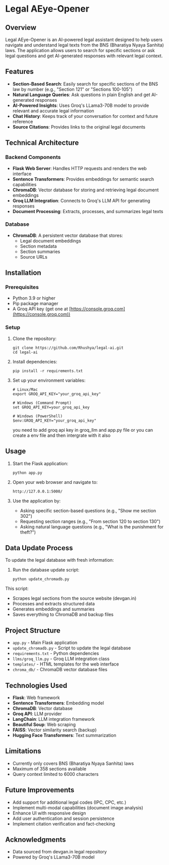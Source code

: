 # Legal AEye-Opener

## Overview
Legal AEye-Opener is an AI-powered legal assistant designed to help users navigate and understand legal texts from the BNS (Bharatiya Nyaya Sanhita) laws. The application allows users to search for specific sections or ask legal questions and get AI-generated responses with relevant legal context.

## Features
- **Section-Based Search**: Easily search for specific sections of the BNS law by number (e.g., "Section 121" or "Sections 100-105")
- **Natural Language Queries**: Ask questions in plain English and get AI-generated responses
- **AI-Powered Insights**: Uses Groq's LLama3-70B model to provide relevant and accurate legal information
- **Chat History**: Keeps track of your conversation for context and future reference
- **Source Citations**: Provides links to the original legal documents

## Technical Architecture
### Backend Components
- **Flask Web Server**: Handles HTTP requests and renders the web interface
- **Sentence Transformers**: Provides embeddings for semantic search capabilities
- **ChromaDB**: Vector database for storing and retrieving legal document embeddings
- **Groq LLM Integration**: Connects to Groq's LLM API for generating responses
- **Document Processing**: Extracts, processes, and summarizes legal texts

### Database
- **ChromaDB**: A persistent vector database that stores:
  - Legal document embeddings
  - Section metadata
  - Section summaries
  - Source URLs

## Installation

### Prerequisites
- Python 3.9 or higher
- Pip package manager
- A Groq API key (get one at [https://console.groq.com](https://console.groq.com))

### Setup
1. Clone the repository:
   ```
   git clone https://github.com/Rhushya/legal-ai.git
   cd legal-ai
   
   ```

2. Install dependencies:
   ```
   pip install -r requirements.txt
   ```

3. Set up your environment variables:
   ```
   # Linux/Mac
   export GROQ_API_KEY="your_groq_api_key"
   
   # Windows (Command Prompt)
   set GROQ_API_KEY=your_groq_api_key
   
   # Windows (PowerShell)
   $env:GROQ_API_KEY="your_groq_api_key"
   ```
   you need to add groq api key in groq_llm and app.py file or you can create a env file and then intergrate with it also
    

## Usage

1. Start the Flask application:
   ```
   python app.py
   ```

2. Open your web browser and navigate to:
   ```
   http://127.0.0.1:5000/
   ```

3. Use the application by:
   - Asking specific section-based questions (e.g., "Show me section 302")
   - Requesting section ranges (e.g., "From section 120 to section 130")
   - Asking natural language questions (e.g., "What is the punishment for theft?")

## Data Update Process

To update the legal database with fresh information:

1. Run the database update script:
   ```
   python update_chromadb.py
   ```

This script:
- Scrapes legal sections from the source website (devgan.in)
- Processes and extracts structured data
- Generates embeddings and summaries
- Saves everything to ChromaDB and backup files

## Project Structure
- `app.py` - Main Flask application
- `update_chromadb.py` - Script to update the legal database
- `requirements.txt` - Python dependencies
- `llms/groq_llm.py` - Groq LLM integration class
- `templates/` - HTML templates for the web interface
- `chroma_db/` - ChromaDB vector database files

## Technologies Used
- **Flask**: Web framework
- **Sentence Transformers**: Embedding model
- **ChromaDB**: Vector database
- **Groq API**: LLM provider
- **LangChain**: LLM integration framework
- **Beautiful Soup**: Web scraping
- **FAISS**: Vector similarity search (backup)
- **Hugging Face Transformers**: Text summarization

## Limitations
- Currently only covers BNS (Bharatiya Nyaya Sanhita) laws
- Maximum of 358 sections available
- Query context limited to 6000 characters

## Future Improvements
- Add support for additional legal codes (IPC, CPC, etc.)
- Implement multi-modal capabilities (document image analysis)
- Enhance UI with responsive design
- Add user authentication and session persistence
- Implement citation verification and fact-checking


## Acknowledgments
- Data sourced from devgan.in legal repository
- Powered by Groq's LLama3-70B model